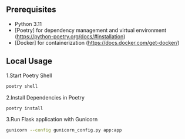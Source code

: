 ## Prerequisites

- Python 3.11
- [Poetry] for dependency management and virtual environment (https://python-poetry.org/docs/#installation)
- [Docker] for containerization (https://docs.docker.com/get-docker/)

## Local Usage

1.Start Poetry Shell

```bash
poetry shell
```

2.Install Dependencies in Poetry

```bash
poetry install
```
3.Run Flask application with Gunicorn

```bash
gunicorn --config gunicorn_config.py app:app
```